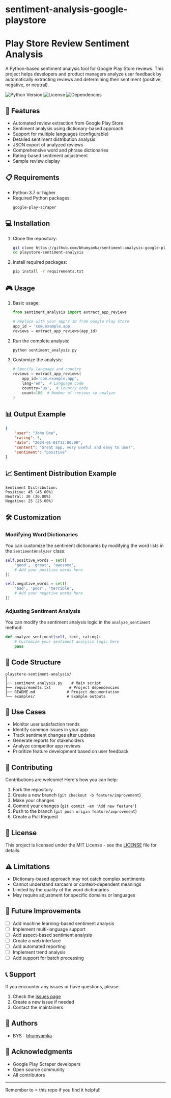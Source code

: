 # sentiment-analysis-google-playstore

# Play Store Review Sentiment Analysis

A Python-based sentiment analysis tool for Google Play Store reviews. This project helps developers and product managers analyze user feedback by automatically extracting reviews and determining their sentiment (positive, negative, or neutral).

![Python Version](https://img.shields.io/badge/python-3.7+-blue.svg)
![License](https://img.shields.io/badge/license-MIT-green.svg)
![Dependencies](https://img.shields.io/badge/dependencies-2-orange.svg)

## 🚀 Features

- Automated review extraction from Google Play Store
- Sentiment analysis using dictionary-based approach
- Support for multiple languages (configurable)
- Detailed sentiment distribution analysis
- JSON export of analyzed reviews
- Comprehensive word and phrase dictionaries
- Rating-based sentiment adjustment
- Sample review display

## 📋 Requirements

- Python 3.7 or higher
- Required Python packages:
  ```
  google-play-scraper
  ```

## 💻 Installation

1. Clone the repository:
   ```bash
   git clone https://github.com/bhumyamka/sentiment-analysis-google-playstore.git
   cd playstore-sentiment-analysis
   ```

2. Install required packages:
   ```bash
   pip install -r requirements.txt
   ```

## 🎮 Usage

1. Basic usage:
   ```python
   from sentiment_analysis import extract_app_reviews

   # Replace with your app's ID from Google Play Store
   app_id = 'com.example.app'
   reviews = extract_app_reviews(app_id)
   ```

2. Run the complete analysis:
   ```bash
   python sentiment_analysis.py
   ```

3. Customize the analysis:
   ```python
   # Specify language and country
   reviews = extract_app_reviews(
       app_id='com.example.app',
       lang='en',  # Language code
       country='us',  # Country code
       count=100  # Number of reviews to analyze
   )
   ```

## 📊 Output Example

```json
{
    "user": "John Doe",
    "rating": 5,
    "date": "2024-01-01T12:00:00",
    "content": "Great app, very useful and easy to use!",
    "sentiment": "positive"
}
```

## 📈 Sentiment Distribution Example

```
Sentiment Distribution:
Positive: 45 (45.00%)
Neutral: 30 (30.00%)
Negative: 25 (25.00%)
```

## 🛠️ Customization

### Modifying Word Dictionaries

You can customize the sentiment dictionaries by modifying the word lists in the `SentimentAnalyzer` class:

```python
self.positive_words = set([
    'good', 'great', 'awesome',
    # Add your positive words here
])

self.negative_words = set([
    'bad', 'poor', 'terrible',
    # Add your negative words here
])
```

### Adjusting Sentiment Analysis

You can modify the sentiment analysis logic in the `analyze_sentiment` method:

```python
def analyze_sentiment(self, text, rating):
    # Customize your sentiment analysis logic here
    pass
```

## 📝 Code Structure

```
playstore-sentiment-analysis/
│
├── sentiment_analysis.py    # Main script
├── requirements.txt        # Project dependencies
├── README.md              # Project documentation
└── examples/              # Example outputs
```

## 🎯 Use Cases

- Monitor user satisfaction trends
- Identify common issues in your app
- Track sentiment changes after updates
- Generate reports for stakeholders
- Analyze competitor app reviews
- Prioritize feature development based on user feedback

## 🤝 Contributing

Contributions are welcome! Here's how you can help:

1. Fork the repository
2. Create a new branch (`git checkout -b feature/improvement`)
3. Make your changes
4. Commit your changes (`git commit -am 'Add new feature'`)
5. Push to the branch (`git push origin feature/improvement`)
6. Create a Pull Request

## 📜 License

This project is licensed under the MIT License - see the [LICENSE](LICENSE) file for details.

## ⚠️ Limitations

- Dictionary-based approach may not catch complex sentiments
- Cannot understand sarcasm or context-dependent meanings
- Limited by the quality of the word dictionaries
- May require adjustment for specific domains or languages

## 🔄 Future Improvements

- [ ] Add machine learning-based sentiment analysis
- [ ] Implement multi-language support
- [ ] Add aspect-based sentiment analysis
- [ ] Create a web interface
- [ ] Add automated reporting
- [ ] Implement trend analysis
- [ ] Add support for batch processing

## 📞 Support

If you encounter any issues or have questions, please:

1. Check the [issues page](https://github.com/bhumyamka/sentiment-analysis-google-playstore/issues)
2. Create a new issue if needed
3. Contact the maintainers

## 👥 Authors

- BYS - [bhumyamka](https://github.com/bhumyamka)

## 🙏 Acknowledgments

- Google Play Scraper developers
- Open source community
- All contributors

---

Remember to ⭐ this repo if you find it helpful!
